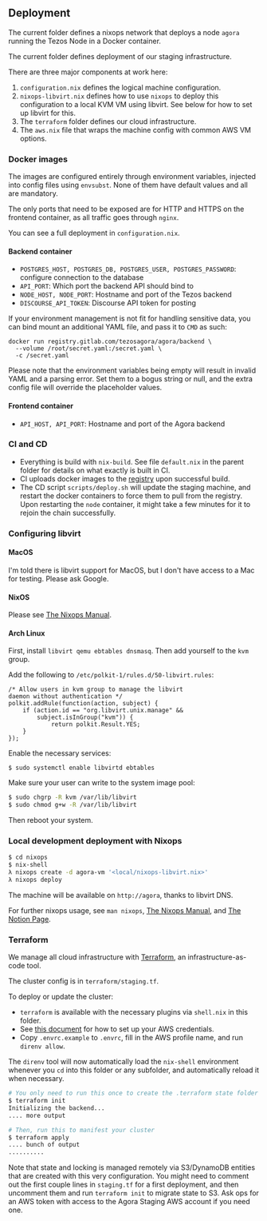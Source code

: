 ## Deployment

The current folder defines a nixops network that deploys a node `agora` running
the Tezos Node in a Docker container.

The current folder defines deployment of our staging infrastructure.

There are three major components at work here:

1. `configuration.nix` defines the logical machine configuration.
2. `nixops-libvirt.nix` defines how to use `nixops` to deploy this configuration
   to a local KVM VM using libvirt. See below for how to set up libvirt for this.
3. The `terraform` folder defines our cloud infrastructure.
4. The `aws.nix` file that wraps the machine config with common AWS VM options.

### Docker images

The images are configured entirely through environment variables, injected into
config files using `envsubst`. None of them have default values and all are
mandatory.

The only ports that need to be exposed are for HTTP and HTTPS on the frontend
container, as all traffic goes through `nginx`.

You can see a full deployment in `configuration.nix`.

#### Backend container

* `POSTGRES_HOST, POSTGRES_DB, POSTGRES_USER, POSTGRES_PASSWORD`: configure
  connection to the database
* `API_PORT`: Which port the backend API should bind to
* `NODE_HOST, NODE_PORT`: Hostname and port of the Tezos backend
* `DISCOURSE_API_TOKEN`: Discourse API token for posting

If your environment management is not fit for handling sensitive data, you can
bind mount an additional YAML file, and pass it to `CMD` as such:

```
docker run registry.gitlab.com/tezosagora/agora/backend \
  --volume /root/secret.yaml:/secret.yaml \
  -c /secret.yaml
```

Please note that the environment variables being empty will result in invalid
YAML and a parsing error. Set them to a bogus string or null, and the extra
config file will override the placeholder values.

#### Frontend container

* `API_HOST, API_PORT`: Hostname and port of the Agora backend

### CI and CD

* Everything is build with `nix-build`. See file `default.nix` in the parent
  folder for details on what exactly is built in CI.
* CI uploads docker images to the
  [registry](https://gitlab.com/tezosagora/agora/container_registry) upon
  successful build.
* The CD script `scripts/deploy.sh` will update the staging machine, and restart
  the docker containers to force them to pull from the registry. Upon restarting
  the `node` container, it might take a few minutes for it to rejoin the chain
  successfully.

### Configuring libvirt

#### MacOS
I'm told there is libvirt support for MacOS, but I don't have access to a Mac
for testing. Please ask Google.

#### NixOS
Please see [The Nixops
Manual](https://nixos.org/nixops/manual/#idm140737322394336).

#### Arch Linux

First, install `libvirt qemu ebtables dnsmasq`. Then add yourself to the `kvm`
group.

Add the following to `/etc/polkit-1/rules.d/50-libvirt.rules`:
```
/* Allow users in kvm group to manage the libvirt
daemon without authentication */
polkit.addRule(function(action, subject) {
    if (action.id == "org.libvirt.unix.manage" &&
        subject.isInGroup("kvm")) {
            return polkit.Result.YES;
    }
});
```

Enable the necessary services:
```
$ sudo systemctl enable libvirtd ebtables
```

Make sure your user can write to the system image pool:
```sh
$ sudo chgrp -R kvm /var/lib/libvirt
$ sudo chmod g+w -R /var/lib/libvirt
```

Then reboot your system.

### Local development deployment with Nixops

```sh
$ cd nixops
$ nix-shell
λ nixops create -d agora-vm '<local/nixops-libvirt.nix>'
λ nixops deploy
```

The machine will be available on `http://agora`, thanks to libvirt DNS.

For further nixops usage, see `man nixops`, [The Nixops
Manual](https://nixos.org/nixops/manual/), and [The Notion
Page](https://www.notion.so/serokell/Nix-for-Dummies-64c929a69788435fa7e2c5ed65fa7604).

### Terraform

We manage all cloud infrastructure with [Terraform](https://www.terraform.io/),
an infrastructure-as-code tool.

The cluster config is in `terraform/staging.tf`.

To deploy or update the cluster:

* `terraform` is available with the necessary plugins via `shell.nix` in this folder.
* See [this document](https://docs.aws.amazon.com/cli/latest/userguide/cli-chap-configure.html) for how to set up your AWS credentials.
* Copy `.envrc.example` to `.envrc`, fill in the AWS profile name, and run `direnv allow`.

The `direnv` tool will now automatically load the `nix-shell` environment
whenever you `cd` into this folder or any subfolder, and automatically reload it
when necessary.

```sh
# You only need to run this once to create the .terraform state folder
$ terraform init
Initializing the backend...
.... more output

# Then, run this to manifest your cluster
$ terraform apply
.... bunch of output
..........
```

Note that state and locking is managed remotely via S3/DynamoDB entities that
are created with this very configuration. You might need to comment out the
first couple lines in `staging.tf` for a first deployment, and then uncomment
them and run `terraform init` to migrate state to S3. Ask ops for an AWS token
with access to the Agora Staging AWS account if you need one.
